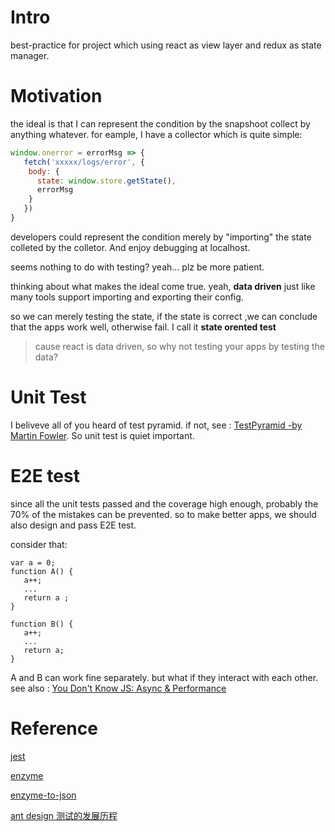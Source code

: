 # Intro 
best-practice for project which using react as view layer and redux as state manager.

# Motivation
the ideal is that I can represent the condition by the snapshoot collect by anything whatever. for eample, I have a collector
which is quite simple:

```js
window.onerror = errorMsg => {
   fetch('xxxxx/logs/error', {
    body: {
      state: window.store.getState(),
      errorMsg
    }
   })
}

```

developers could represent the condition merely by "importing" the state colleted by the colletor. And enjoy 
debugging at localhost.

seems nothing to do with testing? yeah...  plz be more patient.

thinking about what makes the ideal come true. yeah, **data driven**  just like many tools
support importing and exporting their config.

so we can merely testing the state, if the state is correct ,we can conclude that
the apps work well, otherwise fail.  I call it **state orented test**
 
> cause react is data driven, so why not testing your apps by testing the data?

# Unit Test
I beliveve all of you heard of test pyramid. if not, see : [TestPyramid -by Martin Fowler](https://martinfowler.com/bliki/TestPyramid.html). So unit test is quiet important.

# E2E test
since all the unit tests passed and the coverage high enough, probably the 70% of the mistakes can be prevented.
so to make better apps, we should also design and pass E2E test. 

consider that:

```
var a = 0;
function A() {
   a++;
   ...
   return a ;
}

function B() {
   a++;
   ...
   return a;
}

```
A and B can work fine separately. but what if they interact with each other. 
see also : [You Don't Know JS: Async & Performance](https://github.com/getify/You-Dont-Know-JS/blob/master/async%20%26%20performance/ch1.md)

# Reference

[jest](http://facebook.github.io/jest/)

[enzyme](http://airbnb.io/enzyme/)

[enzyme-to-json](https://github.com/adriantoine/enzyme-to-json)

[ant design 测试的发展历程](https://my.oschina.net/wanjubang/blog/1503597)
